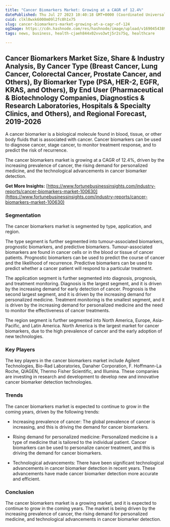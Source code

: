```yaml
---
title: "Cancer Biomarkers Market: Growing at a CAGR of 12.4%"
datePublished: Thu Jul 27 2023 10:40:18 GMT+0000 (Coordinated Universal Time)
cuid: clkl0wxk6000m09l2fc0h1x75
slug: cancer-biomarkers-market-growing-at-a-cagr-of-124
ogImage: https://cdn.hashnode.com/res/hashnode/image/upload/v1690454389893/46a9e95f-d5dc-42bc-ab19-af52a83d318d.png
tags: news, business, health-cjaeh844x02vvo3wtj5r2s75q, healthcare

---
```


## Cancer Biomarkers Market Size, Share & Industry Analysis, By Cancer Type (Breast Cancer, Lung Cancer, Colorectal Cancer, Prostate Cancer, and Others), By Biomarker Type (PSA, HER-2, EGFR, KRAS, and Others), By End User (Pharmaceutical & Biotechnology Companies, Diagnostics & Research Laboratories, Hospitals & Specialty Clinics, and Others), and Regional Forecast, 2019-2026  

A cancer biomarker is a biological molecule found in blood, tissue, or other body fluids that is associated with cancer. Cancer biomarkers can be used to diagnose cancer, stage cancer, to monitor treatment response, and to predict the risk of recurrence.

The cancer biomarkers market is growing at a CAGR of 12.4%, driven by the increasing prevalence of cancer, the rising demand for personalized medicine, and the technological advancements in cancer biomarker detection.

**Get More Insights:** [https://www.fortunebusinessinsights.com/industry-reports/cancer-biomarkers-market-100630](https://www.fortunebusinessinsights.com/industry-reports/cancer-biomarkers-market-100630)

### **Segmentation**

The cancer biomarkers market is segmented by type, application, and region.

The type segment is further segmented into tumour-associated biomarkers, prognostic biomarkers, and predictive biomarkers. Tumour-associated biomarkers are found in cancer cells or in the blood or tissue of cancer patients. Prognostic biomarkers can be used to predict the course of cancer and the likelihood of recurrence. Predictive biomarkers can be used to predict whether a cancer patient will respond to a particular treatment.

The application segment is further segmented into diagnosis, prognosis, and treatment monitoring. Diagnosis is the largest segment, and it is driven by the increasing demand for early detection of cancer. Prognosis is the second largest segment, and it is driven by the increasing demand for personalized medicine. Treatment monitoring is the smallest segment, and it is driven by the increasing demand for personalized medicine and the need to monitor the effectiveness of cancer treatments.

The region segment is further segmented into North America, Europe, Asia-Pacific, and Latin America. North America is the largest market for cancer biomarkers, due to the high prevalence of cancer and the early adoption of new technologies.

### **Key Players**

The key players in the cancer biomarkers market include Agilent Technologies, Bio-Rad Laboratories, Danaher Corporation, F. Hoffmann-La Roche, QIAGEN, Thermo Fisher Scientific, and Illumina. These companies are investing in research and development to develop new and innovative cancer biomarker detection technologies.

### **Trends**

The cancer biomarkers market is expected to continue to grow in the coming years, driven by the following trends:

* Increasing prevalence of cancer: The global prevalence of cancer is increasing, and this is driving the demand for cancer biomarkers.
    
* Rising demand for personalized medicine: Personalized medicine is a type of medicine that is tailored to the individual patient. Cancer biomarkers can be used to personalize cancer treatment, and this is driving the demand for cancer biomarkers.
    
* Technological advancements: There have been significant technological advancements in cancer biomarker detection in recent years. These advancements have made cancer biomarker detection more accurate and efficient.
    

### **Conclusion**

The cancer biomarkers market is a growing market, and it is expected to continue to grow in the coming years. The market is being driven by the increasing prevalence of cancer, the rising demand for personalized medicine, and technological advancements in cancer biomarker detection.